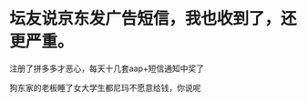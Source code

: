# 坛友说京东发广告短信，我也收到了，还更严重。


注册了拼多多才恶心，每天十几套aap+短信通知中奖了<img src="static/image/smiley/default/sweat.gif" smilieid="10" border="0" alt="" />

狗东家的老板睡了女大学生都尼玛不愿意给钱，你说呢
